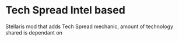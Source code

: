 # Tech Spread Intel based
 Stellaris mod that adds Tech Spread mechanic, amount of technology shared is dependant on
